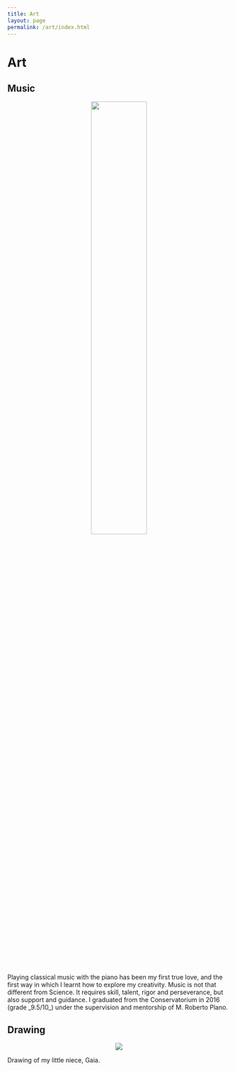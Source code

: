 ```yaml
---
title: Art
layout: page
permalink: /art/index.html
---
```


Art
======

Music
----
<p align="center">
<img src="{{site.url}}/assets/images/valeria_piano.jpeg" width="50%" height="50%"> 
</p>
Playing classical music with the piano has been my first true love, and the first way in which I learnt how to explore my creativity. 
Music is not that different from Science. It requires skill, talent, rigor and perseverance, but also support and guidance. 
I graduated from the Conservatorium in 2016 (grade _9.5/10_) under the supervision and mentorship of M. Roberto Plano.
<br>

Drawing
----
<p align="center">
<img src="{{site.url}}/assets/images/gaia.eps"> 
</p>
Drawing of my little niece, Gaia. 
